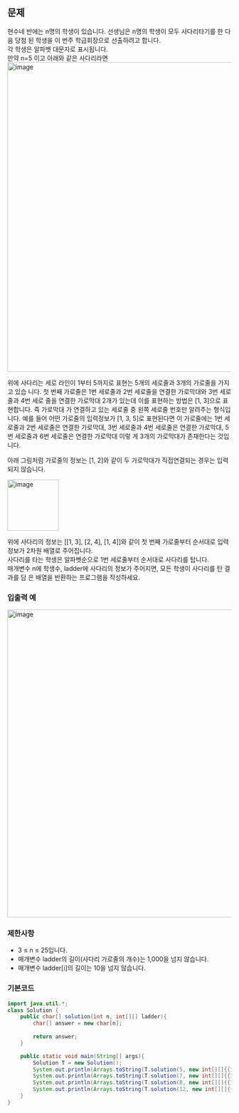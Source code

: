 ## 문제
현수네 반에는 n명의 학생이 있습니다. 선생님은 n명의 학생이 모두 사다리타기를 한 다음 당첨 된 학생을 이 번주 학급회장으로 선출하려고 합니다.  
각 학생은 알파벳 대문자로 표시됩니다.  
만약 n=5 이고 아래와 같은 사다리라면
<img width="695" alt="image" src="https://github.com/grey920/grey920.github.io/assets/58028215/36f2d6f5-3d19-4e98-af8f-881638ac7098">

위에 사다리는 세로 라인이 1부터 5까지로 표현는 5개의 세로줄과 3개의 가로줄을 가지고 있습 니다. 첫 번째 가로줄은 1번 세로줄과 2번 세로줄을 연결한 가로막대와 3번 세로줄과 4번 세로 줄을 연결한 가로막대 2개가 있는데 이를 표현하는 방법은 [1, 3]으로 표현합니다. 즉 가로막대 가 연결하고 있는 세로줄 중 왼쪽 세로줄 번호만 알려주는 형식입니다. 예를 들어 어떤 가로줄의 입력정보가 [1, 3, 5]로 표현된다면 이 가로줄에는 1번 세로줄과 2번 세로줄은 연결한 가로막대, 3번 세로줄과 4번 세로줄은 연결한 가로막대, 5번 세로줄과 6번 세로줄은 연결한 가로막대 이렇 게 3개의 가로막대가 존재한다는 것입니다.

아래 그림처럼 가로줄의 정보는 [1, 2]와 같이 두 가로막대가 직접연결되는 경우는 입력되지 않습니다.

<img width="115" alt="image" src="https://github.com/grey920/grey920.github.io/assets/58028215/2e466e4c-fb90-41d7-8562-4f72c91e77bc">

위에 사다리의 정보는 \[[1, 3], [2, 4], [1, 4]]와 같이 첫 번째 가로줄부터 순서대로 입력정보가 2차원 배열로 주어집니다.  
사다리를 타는 학생은 알파벳순으로 1번 세로줄부터 순서대로 사다리를 탑니다.  
매개변수 n에 학생수, ladder에 사다리의 정보가 주어지면, 모든 학생이 사다리를 탄 결과를 담 은 배열을 반환하는 프로그램을 작성하세요.

### 입출력 예
<img width="691" alt="image" src="https://github.com/grey920/grey920.github.io/assets/58028215/5ae0c8c6-5d82-4bbe-b1ca-b552a04ecb70">


### 제한사항
- 3 ≤ n ≤ 25입니다.
- 매개변수 ladder의 길이(사다리 가로줄의 개수)는 1,000을 넘지 않습니다.
- 매개변수 ladder[i]의 길이는 10을 넘지 않습니다.

### 기본코드
```java
import java.util.*;
class Solution {
	public char[] solution(int n, int[][] ladder){
		char[] answer = new char[n];
		
		return answer;
	}

	public static void main(String[] args){
		Solution T = new Solution();
		System.out.println(Arrays.toString(T.solution(5, new int[][]{{1, 3}, {2, 4}, {1, 4}})));
		System.out.println(Arrays.toString(T.solution(7, new int[][]{{1, 3, 5}, {1, 3, 6}, {2, 4}})));
		System.out.println(Arrays.toString(T.solution(8, new int[][]{{1, 5}, {2, 4, 7}, {1, 5, 7}, {2, 5, 7}})));
		System.out.println(Arrays.toString(T.solution(12, new int[][]{{1, 5, 8, 10}, {2, 4, 7}, {1, 5, 7, 9, 11}, {2, 5, 7, 10}, {3, 6, 8, 11}})));
	}
}
```

